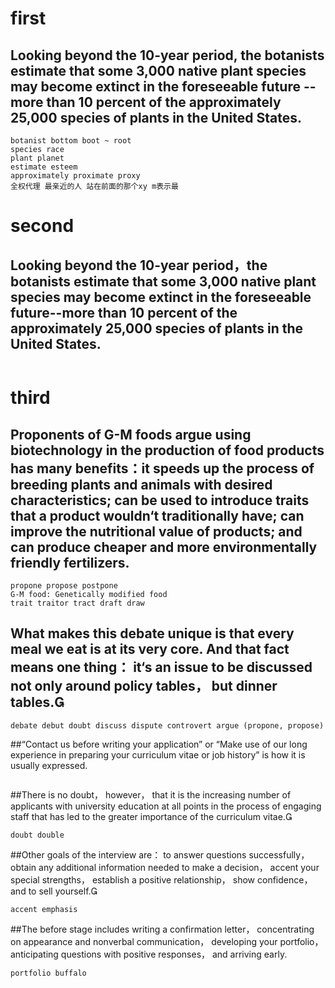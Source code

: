 # first

## Looking beyond the 10-year period, the botanists estimate that some 3,000 native plant species may become extinct in the foreseeable future -- more than 10 percent of the approximately 25,000 species of plants in the United States.
```
botanist bottom boot ~ root
species race 
plant planet
estimate esteem
approximately proximate proxy 
全权代理 最亲近的人 站在前面的那个xy m表示最
```

# second
## Looking beyond the 10-year period，the botanists estimate that some 3,000 native plant species may become extinct in the foreseeable future--more than 10 percent of the approximately 25,000 species of plants in the United States.
```

```

# third
## Proponents of G-M foods argue using biotechnology in the production of food products has many benefits：it speeds up the process of breeding plants and animals with desired characteristics; can be used to introduce traits that a product wouldn‘t traditionally have; can improve the nutritional value of products; and can produce cheaper and more environmentally friendly fertilizers.
```
propone propose postpone
G-M food: Genetically modified food
trait traitor tract draft draw 
```

## What makes this debate unique is that every meal we eat is at its very core. And that fact means one thing： it‘s an issue to be discussed not only around policy tables， but dinner tables.
```
debate debut doubt discuss dispute controvert argue (propone, propose)
```
##“Contact us before writing your application” or “Make use of our long experience in preparing your curriculum vitae or job history” is how it is usually expressed.
```
```
##There is no doubt， however， that it is the increasing number of applicants with university education at all points in the process of engaging staff that has led to the greater importance of the curriculum vitae.
```
doubt double
```
##Other goals of the interview are： to answer questions successfully， obtain any additional information needed to make a decision， accent your special strengths， establish a positive relationship， show confidence， and to sell yourself.
```
accent emphasis
```
##The before stage includes writing a confirmation letter， concentrating on appearance and nonverbal communication， developing your portfolio， anticipating questions with positive responses， and arriving early.
```
portfolio buffalo
```


